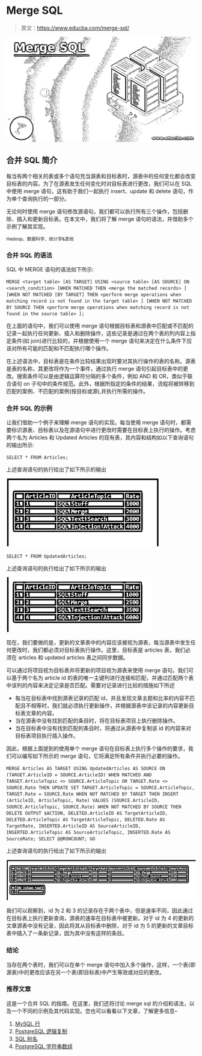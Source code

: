 # Merge SQL

> 原文：<https://www.educba.com/merge-sql/>

![Merge SQL](img/f14aab042e6ee8563f7ec2ffb4960eeb.png)



## 合并 SQL 简介

每当有两个相关的表或多个语句充当源表和目标表时，源表中的任何变化都会改变目标表的内容。为了在源表发生任何变化时对目标表进行更改，我们可以在 SQL 中使用 merge 语句，这有助于我们一起执行 insert、update 和 delete 语句，作为单个查询执行的一部分。

无论何时使用 merge 语句修改源语句，我们都可以执行所有三个操作，包括删除、插入和更新目标表。在本文中，我们将了解 merge 语句的语法，并借助多个示例了解其实现。

<small>Hadoop、数据科学、统计学&其他</small>

### 合并 SQL 的语法

SQL 中 MERGE 语句的语法如下所示:

`MERGE <target table> [AS TARGET] USING <source table> [AS SOURCE] ON <search_condition>
[WHEN MATCHED
THEN <merge the matched records> ] [WHEN NOT MATCHED [BY TARGET] THEN <perform merge operations when matching record is not found in the target table> ] [WHEN NOT MATCHED BY SOURCE
THEN <perform merge operations when matching record is not found in the source table> ];`

在上面的语句中，我们可以使用 merge 语句根据目标表和源表中匹配或不匹配的记录一起执行任何更新、插入和删除操作，这些记录是通过在两个表的列内容上指定条件(如 join)进行比较的，并根据使用一个 merge 语句来决定在什么条件下应该对所有可能的匹配和不匹配执行哪个操作。

在上述语法中，目标表是在条件比较结果出现时要对其执行操作的表的名称。源表是表的名称，其更改将作为一个事件，通过执行 merge 语句引起目标表中的更改。搜索条件可以是由逻辑运算符分隔的多个条件，例如 AND 和 OR，类似于联合语句 on 子句中的条件规范。此外，根据所指定的条件的结果，流程将被转移到匹配的案例、不匹配的案例(按目标或源),并执行所需的操作。

### 合并 SQL 的示例

让我们借助一个例子来理解 merge 语句的实现。每当使用 merge 语句时，都需要标识源表、目标表以及在源语句中进行更改时需要在目标表上执行的操作。考虑两个名为 Articles 和 Updated Articles 的现有表，其内容和结构如以下查询语句的输出所示:

`SELECT * FROM Articles;`

上述查询语句的执行给出了如下所示的输出

![Merge SQL-1.1](img/164325c8201aab2a5084107f02e6250c.png)



`SELECT * FROM UpdatedArticles;`

上述查询语句的执行给出了如下所示的输出

![Output-1.2](img/8b1e4dcffe5ec5a148a7ef6de67208bf.png "Output-1.2")



现在，我们要做的是，更新的文章表中的内容应该被视为源表，每当源表中发生任何更改时，我们都必须对目标表执行操作。这里，目标表是 articles 表，我们必须在 articles 和 updated articles 表之间同步数据。

可以通过将项目视为目标表并将更新的项目视为源表来使用 merge 语句。我们可以基于两个名为 article id 的表的唯一主键列进行连接和匹配，并通过匹配两个表中该列的内容来决定记录是否匹配。需要对记录进行比较的措施如下所述

*   每当在目标表中找到源表记录的匹配 id，并且发现文章主题和比率的内容不匹配且不相等时，我们就必须执行更新操作，并根据源表中该记录的内容更新目标表文章的内容。
*   当在源表中没有找到匹配的条目时，将在目标表项目上执行删除操作。
*   当在目标表中没有找到匹配的条目时，将通过从源表中复制该 id 的内容来对目标表项目执行插入操作。

因此，根据上面提到的使用单个 merge 语句在目标表上执行多个操作的要求，我们可以编写如下所示的 merge 语句，它将满足所有条件并执行必要的操作。

`MERGE Articles AS TARGET
USING UpdatedArticles AS SOURCE
ON (TARGET.ArticleID = SOURCE.ArticleID)
WHEN MATCHED AND TARGET.ArticleTopic <> SOURCE.ArticleTopic OR TARGET.Rate <> SOURCE.Rate
THEN UPDATE SET TARGET.ArticleTopic = SOURCE.ArticleTopic, TARGET.Rate = SOURCE.Rate
WHEN NOT MATCHED BY TARGET
THEN INSERT (ArticleID, ArticleTopic, Rate) VALUES (SOURCE.ArticleID, SOURCE.ArticleTopic, SOURCE.Rate)
WHEN NOT MATCHED BY SOURCE
THEN DELETE
OUTPUT $ACTION,
DELETED.ArticleID AS TargetArticleID,
DELETED.ArticleTopic AS TargetArticleTopic,
DELETED.Rate AS TargetRate,
INSERTED.ArticleID AS SourceArticleID,
INSERTED.ArticleTopic AS SourceArticleTopic,
INSERTED.Rate AS SourceRate;
SELECT @@ROWCOUNT;
GO`

上述查询语句的执行给出了如下所示的输出

![Output-1.3](img/378bf9662443e1f4dcc8e5cc6c0e37e1.png "Output-1.3")



我们可以观察到，id 为 2 和 3 的记录存在于两个表中，但是速率不同，因此通过在目标表上执行更新查询，源表的速率在目标表中被更新。对于 id 为 4 的更新的文章源表中没有记录，因此将其从目标表中删除，对于 id 为 5 的更新的文章目标表中插入了一条新记录，因为其中没有这样的条目。

### 结论

当存在两个表时，我们可以在单个 merge 语句中加入多个操作，这样，一个表(即源表)中的更改应该在另一个表(即目标表)中产生等效或对应的更改。

### 推荐文章

这是一个合并 SQL 的指南。在这里，我们还将讨论 merge sql 的介绍和语法，以及一个不同的示例及其代码实现。您也可以看看以下文章，了解更多信息–

1.  [MySQL 行](https://www.educba.com/mysql-row/)
2.  [PostgreSQL 逻辑复制](https://www.educba.com/postgresql-logical-replication/)
3.  [SQL 别名](https://www.educba.com/sql-alias/)
4.  [PostgreSQL 字符串数组](https://www.educba.com/postgresql-string-array/)





